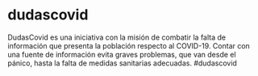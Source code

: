 # dudascovid
DudasCovid es una iniciativa con la misión de combatir la falta de información que presenta la población respecto al COVID-19. Contar con una fuente de información evita graves problemas, que van desde el pánico, hasta la falta de medidas sanitarias adecuadas. #dudascovid
